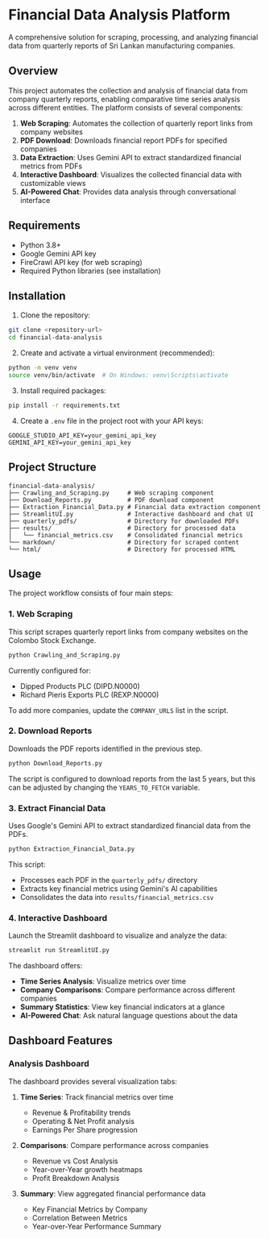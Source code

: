 # Financial Data Analysis Platform

A comprehensive solution for scraping, processing, and analyzing financial data from quarterly reports of Sri Lankan manufacturing companies.

## Overview

This project automates the collection and analysis of financial data from company quarterly reports, enabling comparative time series analysis across different entities. The platform consists of several components:

1. **Web Scraping**: Automates the collection of quarterly report links from company websites
2. **PDF Download**: Downloads financial report PDFs for specified companies
3. **Data Extraction**: Uses Gemini API to extract standardized financial metrics from PDFs
4. **Interactive Dashboard**: Visualizes the collected financial data with customizable views
5. **AI-Powered Chat**: Provides data analysis through conversational interface

## Requirements

- Python 3.8+
- Google Gemini API key
- FireCrawl API key (for web scraping)
- Required Python libraries (see installation)

## Installation

1. Clone the repository:

```bash
git clone <repository-url>
cd financial-data-analysis
```

2. Create and activate a virtual environment (recommended):

```bash
python -m venv venv
source venv/bin/activate  # On Windows: venv\Scripts\activate
```

3. Install required packages:

```bash
pip install -r requirements.txt
```

4. Create a `.env` file in the project root with your API keys:

```
GOOGLE_STUDIO_API_KEY=your_gemini_api_key
GEMINI_API_KEY=your_gemini_api_key
```

## Project Structure

```
financial-data-analysis/
├── Crawling_and_Scraping.py     # Web scraping component
├── Download_Reports.py          # PDF download component
├── Extraction_Financial_Data.py # Financial data extraction component
├── StreamlitUI.py               # Interactive dashboard and chat UI
├── quarterly_pdfs/              # Directory for downloaded PDFs
├── results/                     # Directory for processed data
│   └── financial_metrics.csv    # Consolidated financial metrics
└── markdown/                    # Directory for scraped content
└── html/                        # Directory for processed HTML
```

## Usage

The project workflow consists of four main steps:

### 1. Web Scraping

This script scrapes quarterly report links from company websites on the Colombo Stock Exchange.

```bash
python Crawling_and_Scraping.py
```

Currently configured for:
- Dipped Products PLC (DIPD.N0000)
- Richard Pieris Exports PLC (REXP.N0000)

To add more companies, update the `COMPANY_URLS` list in the script.

### 2. Download Reports

Downloads the PDF reports identified in the previous step.

```bash
python Download_Reports.py
```

The script is configured to download reports from the last 5 years, but this can be adjusted by changing the `YEARS_TO_FETCH` variable.

### 3. Extract Financial Data

Uses Google's Gemini API to extract standardized financial data from the PDFs.

```bash
python Extraction_Financial_Data.py
```

This script:
- Processes each PDF in the `quarterly_pdfs/` directory
- Extracts key financial metrics using Gemini's AI capabilities
- Consolidates the data into `results/financial_metrics.csv`

### 4. Interactive Dashboard

Launch the Streamlit dashboard to visualize and analyze the data:

```bash
streamlit run StreamlitUI.py
```

The dashboard offers:
- **Time Series Analysis**: Visualize metrics over time
- **Company Comparisons**: Compare performance across different companies
- **Summary Statistics**: View key financial indicators at a glance
- **AI-Powered Chat**: Ask natural language questions about the data

## Dashboard Features

### Analysis Dashboard

The dashboard provides several visualization tabs:

1. **Time Series**: Track financial metrics over time
   - Revenue & Profitability trends
   - Operating & Net Profit analysis
   - Earnings Per Share progression

2. **Comparisons**: Compare performance across companies
   - Revenue vs Cost Analysis
   - Year-over-Year growth heatmaps
   - Profit Breakdown Analysis

3. **Summary**: View aggregated financial performance data
   - Key Financial Metrics by Company
   - Correlation Between Metrics
   - Year-over-Year Performance Summary
